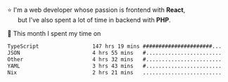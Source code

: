 ⭐ I'm a web developer whose passion is frontend with <b>React</b>,<br/>
&nbsp; &nbsp; &nbsp; but I've also spent a lot of time in backend with <b>PHP</b>.

📅 This month I spent my time on

<!--START_SECTION:waka-->

```txt
TypeScript                 147 hrs 19 mins ######################...   87.37 %
JSON                       4 hrs 55 mins   #........................   02.92 %
Other                      4 hrs 32 mins   #........................   02.69 %
YAML                       3 hrs 43 mins   #........................   02.21 %
Nix                        2 hrs 21 mins   .........................   01.40 %
```

<!--END_SECTION:waka-->
